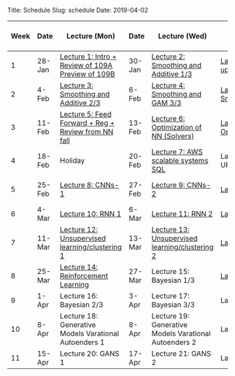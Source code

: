 Title: Schedule
Slug: schedule
Date: 2019-04-02


|Week|Date|Lecture (Mon)|Date|Lecture (Wed)|Lab|Advanced Section (Wed) |Assignment (release and due)|
|-----|-----|-----|-----|-----|-----|-----|-----|
|1|28-Jan|[Lecture 1: Intro + Review of 109A Preview of 109B ]({filename}/lectures/lecture1/index.md)|30-Jan|[Lecture 2: Smoothing and Additive 1/3]({filename}/lectures/lecture2/index.md)|[Lab 1: Setting up enviroment]({filename}/labs/lab1/index.md)|||
|2|4-Feb|[Lecture 3: Smoothing and Additive 2/3]({filename}/lectures/lecture3/index.md)|6-Feb|[Lecture 4: Smoothing and GAM 3/3 ]({filename}/lectures/lecture4/index.md)|[Lab 2: Smoothing/GAM ]({filename}/labs/lab2/index.md)| | HW1 (2/3)|
|3|11-Feb|[Lecture 5: Feed Forward + Reg + Review from NN fall ]({filename}/lectures/lecture5/index.md)|13-Feb|[Lecture 6: Optimization of NN (Solvers) ]({filename}/lectures/lecture6/index.md)|[Lab 3: Optimization]({filename}/labs/lab3/index.md)|[Advanced Section 1: Optimization/Dropout]({filename}/a-section/a-sec1/index.md)| HW2 (2/10)|
|4|18-Feb|Holiday|20-Feb|[Lecture 7:  AWS scalable systems SQL]({filename}/lectures/lecture7/index.md)|Lab 4: Setting UP AWS|[Advanced Section 2: Optimal Transport]({filename}/a-section/a-sec2/index.md)||
|5|25-Feb|[Lecture 8: CNNs-1]({filename}/lectures/lecture8/index.md)|27-Feb|[Lecture 9: CNNs-2]({filename}/lectures/lecture9/index.md)|[Lab 5: CNNs]({filename}/labs/lab5/index.md)|[Advanced Section 3: CNNs and Object Detection]({filename}/a-section/a-sec3/index.md)| HW3 (2/24)|
|6|4-Mar|[Lecture 10: RNN 1]({filename}/lectures/lecture10/index.md)|6-Mar|[Lecture 11: RNN 2]({filename}/lectures/lecture11/index.md)|[Lab 6: RNNS]({filename}/labs/lab6/index.md)|[Advanced Section 4: RNNs]({filename}/a-section/a-sec4/index.md)| HW4 (3/3)|
|7|11-Mar|[Lecture 12:  Unsupervised learning/clustering 1]({filename}/lectures/lecture12/index.md)|13-Mar|[Lecture 13: Unsupervised learning/clustering 2]({filename}/lectures/lecture13/index.md)|[Lab 7: Clusterig]({filename}/labs/lab7/index.md)|[Advanced Section 5: Neural Style Transfer]({filename}/a-section/a-sec5/index.md)| HW5 (3/10)|
|8|25-Mar|[Lecture 14: Reinforcement Learning]({filename}/lectures/lecture14/index.md)|27-Mar|Lecture 15: Bayesian 1/3|[Lab 8: Bayes 1]({filename}/labs/lab8/index.md)|||
|9|1-Apr|Lecture 16: Bayesian 2/3|3-Apr|Lecture 17: Bayesian 3/3|Lab 9: Bayes 2|Advanced Section 7:LDA and Bayes| HW6 (3/30)|
|10|8-Apr|Lecture 18: Generative Models Varational Autoenders 1|8-Apr|Lecture 19: Generative Models Varational Autoenders 2|Lab 10: VAE|Advanced Section 8:VAE+GANS| HW7 (4/7)|
|11|15-Apr|Lecture 20: GANS 1|17-Apr|Lecture 21: GANS 2|Lab 11: GANS|||
